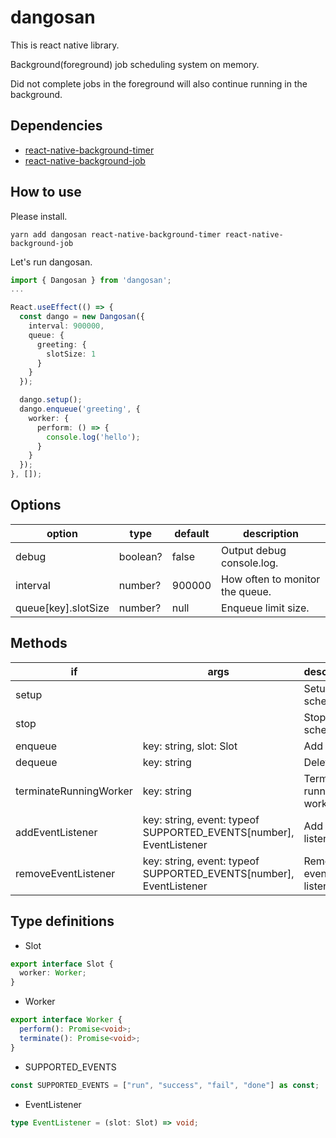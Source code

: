 # dangosan

This is react native library.

Background(foreground) job scheduling system on memory.

Did not complete jobs in the foreground will also continue running in the background.

## Dependencies

- [react-native-background-timer](https://github.com/ocetnik/react-native-background-timer)
- [react-native-background-job](https://github.com/vikeri/react-native-background-job)

## How to use

Please install.

```
yarn add dangosan react-native-background-timer react-native-background-job
```

Let's run dangosan.

```typescript
import { Dangosan } from 'dangosan';
...

React.useEffect(() => {
  const dango = new Dangosan({
    interval: 900000,
    queue: {
      greeting: {
        slotSize: 1
      }
    }
  });

  dango.setup();
  dango.enqueue('greeting', {
    worker: {
      perform: () => {
        console.log('hello');
      }
    }
  });
}, []);
```

## Options

| option             | type     | default | description                     |
|--------------------|----------|---------|---------------------------------|
| debug              | boolean? | false   | Output debug console.log.       |
| interval           | number?  | 900000  | How often to monitor the queue. |
| queue[key].slotSize| number?  | null    | Enqueue limit size.             |

## Methods

| if                     | args                                                               | description               |
|------------------------|--------------------------------------------------------------------|---------------------------|
| setup                  |                                                                    | Setup job schedule.       |
| stop                   |                                                                    | Stop job schedule.        |
| enqueue                | key: string, slot: Slot                                            | Add job.                  |
| dequeue                | key: string                                                        | Delete job.               |
| terminateRunningWorker | key: string                                                        | Terminate running worker. |
| addEventListener       | key: string, event: typeof SUPPORTED_EVENTS[number], EventListener | Add event listener.       |
| removeEventListener    | key: string, event: typeof SUPPORTED_EVENTS[number], EventListener | Remove event listener.    |


## Type definitions

- Slot

```typescript
export interface Slot {
  worker: Worker;
}
```

- Worker

```typescript
export interface Worker {
  perform(): Promise<void>;
  terminate(): Promise<void>;
}
```

- SUPPORTED_EVENTS

```typescript
const SUPPORTED_EVENTS = ["run", "success", "fail", "done"] as const;
```

- EventListener

```typescript
type EventListener = (slot: Slot) => void;
```
